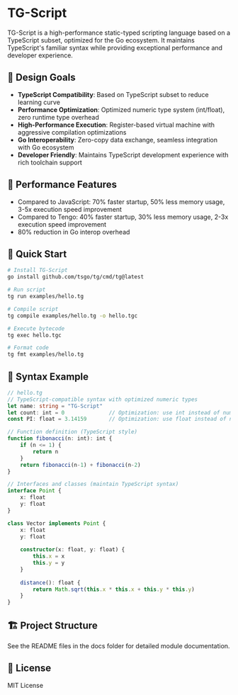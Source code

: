 # TG-Script

TG-Script is a high-performance static-typed scripting language based on a TypeScript subset, optimized for the Go ecosystem. It maintains TypeScript's familiar syntax while providing exceptional performance and developer experience.

## 🎯 Design Goals

- **TypeScript Compatibility**: Based on TypeScript subset to reduce learning curve
- **Performance Optimization**: Optimized numeric type system (int/float), zero runtime type overhead
- **High-Performance Execution**: Register-based virtual machine with aggressive compilation optimizations
- **Go Interoperability**: Zero-copy data exchange, seamless integration with Go ecosystem
- **Developer Friendly**: Maintains TypeScript development experience with rich toolchain support

## 🚀 Performance Features

- Compared to JavaScript: 70% faster startup, 50% less memory usage, 3-5x execution speed improvement
- Compared to Tengo: 40% faster startup, 30% less memory usage, 2-3x execution speed improvement
- 80% reduction in Go interop overhead

## 🚀 Quick Start

```bash
# Install TG-Script
go install github.com/tsgo/tg/cmd/tg@latest

# Run script
tg run examples/hello.tg

# Compile script
tg compile examples/hello.tg -o hello.tgc

# Execute bytecode
tg exec hello.tgc

# Format code
tg fmt examples/hello.tg
```

## 📖 Syntax Example

```typescript
// hello.tg
// TypeScript-compatible syntax with optimized numeric types
let name: string = "TG-Script"
let count: int = 0              // Optimization: use int instead of number
const PI: float = 3.14159       // Optimization: use float instead of number

// Function definition (TypeScript style)
function fibonacci(n: int): int {
    if (n <= 1) {
        return n
    }
    return fibonacci(n-1) + fibonacci(n-2)
}

// Interfaces and classes (maintain TypeScript syntax)
interface Point {
    x: float
    y: float
}

class Vector implements Point {
    x: float
    y: float
    
    constructor(x: float, y: float) {
        this.x = x
        this.y = y
    }
    
    distance(): float {
        return Math.sqrt(this.x * this.x + this.y * this.y)
    }
}
```

## 🏗 Project Structure

See the README files in the docs folder for detailed module documentation.

## 📄 License

MIT License